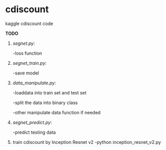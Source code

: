 # cdiscount
kaggle cdiscount code

**TODO**

1. *segnet.py*:

	-loss function

2. *segnet_train.py*:

	-save model


3. *data_manipulate.py*:

	-loaddata into train set and test set

	-split the data into binary class

	-other manipulate data function if needed 



4. *segnet_predict.py*:

	-predict testing data

5. train cdiscount by Inception Resnet v2
	-python inception_resnet_v2.py